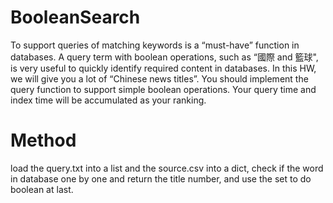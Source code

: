 BooleanSearch
===========

To support queries of matching keywords is a “must-have” function in databases. A query term with boolean operations, such as “國際 and 籃球", is very useful to quickly identify required content in databases.
In this HW, we will give you a lot of “Chinese news titles”.  You should implement the query function to support simple boolean operations. Your query time and index time will be accumulated as your ranking.

Method
======

load the query.txt into a list and the source.csv into a dict, check if the word in database one by one and return the title number, and use the set to do boolean at last.